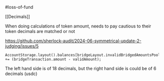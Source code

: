 #loss-of-fund

[[Decimals]]

When doing calculations of token amount, needs to pay cautious to their token decimals are matched or not

https://github.com/sherlock-audit/2024-06-symmetrical-update-2-judging/issues/5

```solidity
AccountStorage.layout().balances[bridgeLayout.invalidBridgedAmountsPool] += (bridgeTransaction.amount - validAmount);
```

The left hand side is of 18 decimals, but the right hand side is could be of 6 decimals (usdc)